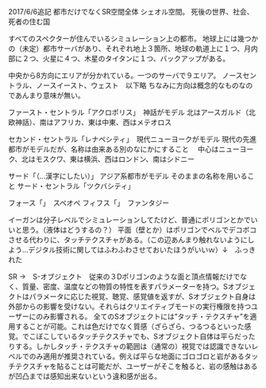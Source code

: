 2017/6/6追記
都市だけでなくSR空間全体 シェオル空間。
死後の世界、社会、死者の住む国


すべてのスペクターが住んでいるシミュレーション上の都市。
地球上には幾つかの（未定）都市サーバがあり、それぞれ地上３箇所、地球の軌道上に１つ、月内部に２つ、火星に４つ、木星のタイタンに１つ、バックアップがある。

中央から8方向にエリアが分かれている。一つのサーバで９エリア。
     ノースセントラル、ノースイースト、ウェスト　以下略
ちなみに方向は概念的なものなのであんまり意味が無い。

ファースト・セントラル「アクロポリス」　神話がモデル
    北はアースガルド（北欧神話）、南はアフリカ、東は中東、西はメテオロス

セカンド・セントラル「レナペシティ」　現代ニューヨークがモデル
    現代の先進都市がモデルだが、名称は由来ある別のなにかにすること
　中心はニューヨーク、北はモスクワ、東は横浜、西はロンドン、南はシドニー

サード「（…漢字にしたい）」    アジア系都市がモデル
    そのままの名称を用いること
    サード・セントラル「ツクバシティ」

フォース「」　スペオペ
フィフス「」　ファンタジー


イーガンは分子レベルでシミュレーションしてたけど、普通にポリゴンとかでいいと思う。（液体はどうするの？）
平面（壁とか）はポリゴンでベルでデコボコさせる代わりに、タッチテクスチャがある。（この辺あんまり触れないようにしよう…デジタル技術に関してはふわふわさせておいたほうがいいｗ）↓　ふっきれた

SR →　S-オブジェクト　従来の３Dポリゴンのような面と頂点情報だけでなく、質量、密度、温度などの物質の特性を表すパラメーターを持つ。Sオブジェクトはパラメータに応じた視覚、聴覚、感覚値を返すが、Sオブジェクト自身は外部からの影響を受けない。それらはクリエイティブモードの実行権限を持つユーザーにのみ影響される。
全てのSオブジェクトには”タッチ・テクスチャ”を適用することが可能。これは色だけでなく質感（ざらざら、つるつるといった感覚。でこぼこしているタッチテクスチャでも、Sオブジェクト自体は平らだったりする。しかしタッチ・テクスチャの範囲は（通常の）視覚では認識できないレベルでのみ適用が推奨されている。例えば平らな地面にゴロゴロと岩があるタッチテクスチャを貼ることは可能だが、ユーザーがそこを触ると、岩の感触はあるが凹凸までは感知出来ないという違和感が出る。






